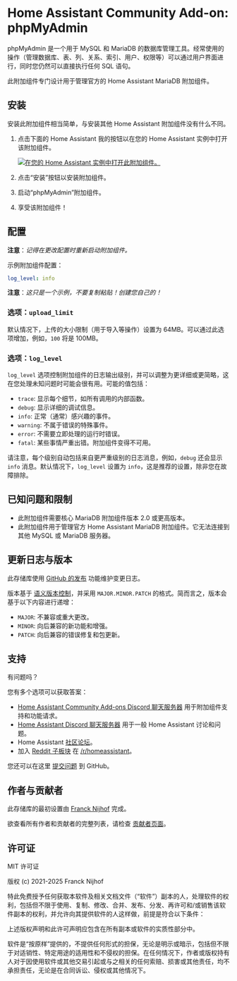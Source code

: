 # Home Assistant Community Add-on: phpMyAdmin

phpMyAdmin 是一个用于 MySQL 和 MariaDB 的数据库管理工具。经常使用的操作（管理数据库、表、列、关系、索引、用户、权限等）可以通过用户界面进行，同时您仍然可以直接执行任何 SQL 语句。

此附加组件专门设计用于管理官方的 Home Assistant MariaDB 附加组件。

## 安装

安装此附加组件相当简单，与安装其他 Home Assistant 附加组件没有什么不同。

1. 点击下面的 Home Assistant 我的按钮以在您的 Home Assistant 实例中打开该附加组件。

   [![在您的 Home Assistant 实例中打开此附加组件。][addon-badge]][addon]

1. 点击“安装”按钮以安装附加组件。
1. 启动“phpMyAdmin”附加组件。
1. 享受该附加组件！

## 配置

**注意**：_记得在更改配置时重新启动附加组件。_

示例附加组件配置：

```yaml
log_level: info
```

**注意**：_这只是一个示例，不要复制粘贴！创建您自己的！_

### 选项：`upload_limit`

默认情况下，上传的大小限制（用于导入等操作）设置为 64MB。可以通过此选项增加，例如，`100` 将是 100MB。

### 选项：`log_level`

`log_level` 选项控制附加组件的日志输出级别，并可以调整为更详细或更简略，这在您处理未知问题时可能会很有用。可能的值包括：

- `trace`: 显示每个细节，如所有调用的内部函数。
- `debug`: 显示详细的调试信息。
- `info`: 正常（通常）感兴趣的事件。
- `warning`: 不属于错误的特殊事件。
- `error`: 不需要立即处理的运行时错误。
- `fatal`: 某些事情严重出错。附加组件变得不可用。

请注意，每个级别自动包括来自更严重级别的日志消息，例如，`debug` 还会显示 `info` 消息。默认情况下，`log_level` 设置为 `info`，这是推荐的设置，除非您在故障排除。

## 已知问题和限制

- 此附加组件需要核心 MariaDB 附加组件版本 2.0 或更高版本。
- 此附加组件用于管理官方 Home Assistant MariaDB 附加组件。它无法连接到其他 MySQL 或 MariaDB 服务器。

## 更新日志与版本

此存储库使用 [GitHub 的发布][releases] 功能维护变更日志。

版本基于 [语义版本控制][semver]，并采用 `MAJOR.MINOR.PATCH` 的格式。简而言之，版本会基于以下内容进行递增：

- `MAJOR`: 不兼容或重大更改。
- `MINOR`: 向后兼容的新功能和增强。
- `PATCH`: 向后兼容的错误修复和包更新。

## 支持

有问题吗？

您有多个选项可以获取答案：

- [Home Assistant Community Add-ons Discord 聊天服务器][discord] 用于附加组件支持和功能请求。
- [Home Assistant Discord 聊天服务器][discord-ha] 用于一般 Home Assistant 讨论和问题。
- Home Assistant [社区论坛][forum]。
- 加入 [Reddit 子板块][reddit] 在 [/r/homeassistant][reddit]。

您还可以在这里 [提交问题][issue] 到 GitHub。

## 作者与贡献者

此存储库的最初设置由 [Franck Nijhof][frenck] 完成。

欲查看所有作者和贡献者的完整列表，请检查 [贡献者页面][contributors]。

## 许可证

MIT 许可证

版权 (c) 2021-2025 Franck Nijhof

特此免费授予任何获取本软件及相关文档文件（“软件”）副本的人，处理软件的权利，包括但不限于使用、复制、修改、合并、发布、分发、再许可和/或销售该软件副本的权利，并允许向其提供软件的人这样做，前提是符合以下条件：

上述版权声明和此许可声明应包含在所有副本或软件的实质性部分中。

软件是“按原样”提供的，不提供任何形式的担保，无论是明示或暗示，包括但不限于对适销性、特定用途的适用性和不侵权的担保。在任何情况下，作者或版权持有人对于因使用软件或其他交易引起或与之相关的任何索赔、损害或其他责任，均不承担责任，无论是在合同诉讼、侵权或其他情况下。

[addon-badge]: https://my.home-assistant.io/badges/supervisor_addon.svg
[addon]: https://my.home-assistant.io/redirect/supervisor_addon/?addon=a0d7b954_phpmyadmin&repository_url=https%3A%2F%2Fgithub.com%2Fhassio-addons%2Frepository
[contributors]: https://github.com/hassio-addons/addon-phpmyadmin/graphs/contributors
[discord-ha]: https://discord.gg/c5DvZ4e
[discord]: https://discord.me/hassioaddons
[forum]: https://community.home-assistant.io/t/home-assistant-community-add-on-phpmyadmin/171729?u=frenck
[frenck]: https://github.com/frenck
[issue]: https://github.com/hassio-addons/addon-phpmyadmin/issues
[reddit]: https://reddit.com/r/homeassistant
[releases]: https://github.com/hassio-addons/addon-phpmyadmin/releases
[semver]: https://semver.org/spec/v2.0.0.html